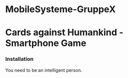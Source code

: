 # MobileSysteme-GruppeX

# Cards against Humankind - Smartphone Game

### Installation

You need to be an intelligent person.